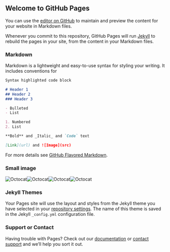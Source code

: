 ## Welcome to GitHub Pages

You can use the [editor on GitHub](https://github.com/scitags/scitags.github.io/edit/main/README.md) to maintain and preview the content for your website in Markdown files.

Whenever you commit to this repository, GitHub Pages will run [Jekyll](https://jekyllrb.com/) to rebuild the pages in your site, from the content in your Markdown files.

### Markdown

Markdown is a lightweight and easy-to-use syntax for styling your writing. It includes conventions for

```markdown
Syntax highlighted code block

# Header 1
## Header 2
### Header 3

- Bulleted
- List

1. Numbered
2. List

**Bold** and _Italic_ and `Code` text

[Link](url) and ![Image](src)
```

For more details see [GitHub Flavored Markdown](https://guides.github.com/features/mastering-markdown/).

### Small image

![Octocat](https://github.githubassets.com/images/icons/emoji/octocat.png)![Octocat](https://github.githubassets.com/images/icons/emoji/octocat.png)![Octocat](https://github.githubassets.com/images/icons/emoji/octocat.png)![Octocat](https://github.githubassets.com/images/icons/emoji/octocat.png)

### Jekyll Themes

Your Pages site will use the layout and styles from the Jekyll theme you have selected in your [repository settings](https://github.com/scitags/scitags.github.io/settings/pages). The name of this theme is saved in the Jekyll `_config.yml` configuration file.

### Support or Contact

Having trouble with Pages? Check out our [documentation](https://docs.github.com/categories/github-pages-basics/) or [contact support](https://support.github.com/contact) and we’ll help you sort it out.
